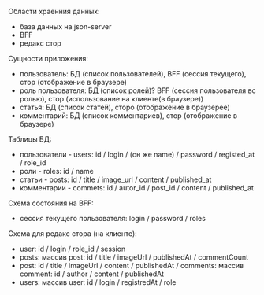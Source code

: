 Области храенния данных:

- база данных на json-server
- BFF
- редакс стор


Сущности приложения:

- пользователь: БД (список пользователей), BFF (сессия текущего), стор (отображение в браузере)
- роль пользователя: БД (список ролей)? BFF (сессия пользователя вс ролью), стор (использование на клиенте(в браузере))
- статья: БД (список статей), сторо (отображение в браузерее)
- комментарий: БД (список комментариев), стор (отображение в браузере)


Таблицы БД:

- пользователи - users: id / login /  (он же name) / password / registed_at / role_id
- роли - roles: id / name
- статьи - posts: id / title / image_url / content / published_at
- комментарии - commets: id / autor_id / post_id / content / published_at


Схема состояния на BFF:

- сессия текущего пользователя: login / password / roles


Схема для редакс стора (на клиенте):

- user: id / login / role_id / session
- posts: массив post: id / title / imageUrl / publishedAt / commentCount
- post: id / title / imageUrl / content / publishedAt / comments: массив comment: id / author / content / publishedAt
- users:  массив user: id / login / registredAt / role

